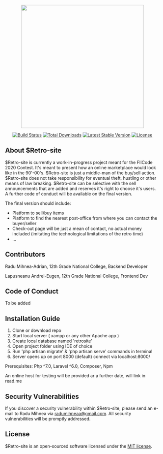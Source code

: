 <p align="center"><img src="https://res.cloudinary.com/dtfbvvkyp/image/upload/v1566331377/laravel-logolockup-cmyk-red.svg" width="400"></p>

<p align="center">
<a href="https://travis-ci.org/laravel/framework"><img src="https://travis-ci.org/laravel/framework.svg" alt="Build Status"></a>
<a href="https://packagist.org/packages/laravel/framework"><img src="https://poser.pugx.org/laravel/framework/d/total.svg" alt="Total Downloads"></a>
<a href="https://packagist.org/packages/laravel/framework"><img src="https://poser.pugx.org/laravel/framework/v/stable.svg" alt="Latest Stable Version"></a>
<a href="https://packagist.org/packages/laravel/framework"><img src="https://poser.pugx.org/laravel/framework/license.svg" alt="License"></a>
</p>

## About $Retro-site

$Retro-site is currently a work-in-progress project meant for the FIICode 2020 Contest. It's meant to present how an online marketplace would look like in the 90'-00's. $Retro-site is just a middle-man of the buy/sell action. $Retro-site does not take responsibility for eventual theft, hustling or other means of law breaking. $Retro-site can be selective with the sell announcements that are added and reserves it's right to choose it's users. A further code of conduct will be available on the final version.

The final version should include:

- Platform to sell/buy items
- Platform to find the nearest post-office from where you can contact the buyer/seller
- Check-out page will be just a mean of contact, no actual money included (imitating the technological limitations of the retro time)
- ...

## Contributors

Radu Mihnea-Adrian, 12th Grade National College, Backend Developer

Lapusneanu Andrei-Eugen, 12th Grade National College, Frontend Dev

## Code of Conduct

To be added

## Installation Guide

1) Clone or download repo
2) Start local server ( xampp or any other Apache app )
3) Create local database named 'retrosite'
4) Open project folder using IDE of choice
5) Run 'php artisan migrate' & 'php artisan serve' commands in terminal
6) Server opens up on port 8000 (default) connect via localhost:8000/

Prerequisites: Php ^7.0, Laravel ^6.0, Composer, Npm

An online host for testing will be provided ar a further date, will link in read.me


## Security Vulnerabilities

If you discover a security vulnerability within $Retro-site, please send an e-mail to Radu Mihnea via [radumihneaa@gmail.com](mailto:radumihneaa@gmail.com). All security vulnerabilities will be promptly addressed.

## License

$Retro-site is an open-sourced software licensed under the [MIT license](https://opensource.org/licenses/MIT).
